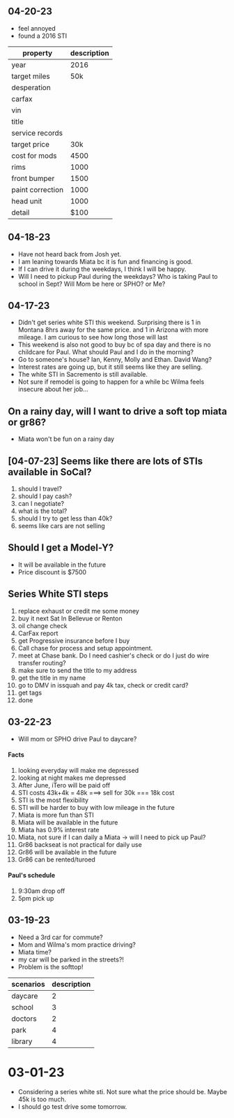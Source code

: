 ## 04-20-23
- feel annoyed 
- found a 2016 STI

| property         | description |
| ---------------- | ----------- |
| year             | 2016        |
| target miles     | 50k         |
| desperation      |             |
| carfax           |             |
| vin              |             |
| title            |             |
| service records  |             |
| target price     | 30k         |
| cost for mods    | 4500        |
| rims             | 1000        |
| front bumper     | 1500        |
| paint correction | 1000        |
| head unit        | 1000        |
| detail           | $100        |


## 04-18-23
- Have not heard back from Josh yet.
- I am leaning towards Miata bc it is fun and financing is good.
- If I can drive it during the weekdays, I think I will be happy. 
- Will I need to pickup Paul during the weekdays? Who is taking Paul to school in Sept? Will Mom be here or SPHO? or Me?

## 04-17-23
- Didn't get series white STI this weekend. Surprising there is 1 in Montana 8hrs away for the same price. and 1 in Arizona with more mileage. I am curious to see how long those will last
- This weekend is also not good to buy bc of spa day and there is no childcare for Paul. What should Paul and I do in the morning?
- Go to someone's house? Ian, Kenny, Molly and Ethan. David Wang? 
- Interest rates are going up, but it still seems like they are selling.
- The white STI in Sacremento is still available.
- Not sure if remodel is going to happen for a while bc Wilma feels insecure about her job...

## On a rainy day, will I want to drive a soft top miata or gr86?
- Miata won't be fun on a rainy day 

## [04-07-23] Seems like there are lots of STIs available in SoCal? 
1. should I travel?
2. should I pay cash?
3. can I negotiate?
4. what is the total?
5. should I try to get less than 40k? 
6. seems like cars are not selling

## Should I get a Model-Y?
- It will be available in the future
- Price discount is $7500

## Series White STI steps
1. replace exhaust or credit me some money
2. buy it next Sat In Bellevue or Renton
3. oil change check
4. CarFax report
5. get Progressive insurance before I buy
6. Call chase for process and setup appointment.
7. meet at Chase bank. Do I need cashier's check or do I just do wire transfer routing?
8. make sure to send the title to my address
9. get the title in my name
10. go to DMV in issquah and pay 4k tax, check or credit card? 
11. get tags
12. done







## 03-22-23
- Will mom or SPHO drive Paul to daycare? 

#### Facts
1. looking everyday will make me depressed
2. looking at night makes me depressed
3. After June, iTero will be paid off
4. STI costs 43k+4k = 48k ===> sell for 30k === 18k cost
5. STI is the most flexibility
6. STI will be harder to buy with low mileage in the future
7. Miata is more fun than STI
8. Miata will be available in the future
9. Miata has 0.9% interest rate
10. Miata, not sure if I can daily a Miata -> will I need to pick up Paul?
11. Gr86 backseat is not practical for daily use
12. Gr86 will be available in the future
13. Gr86 can be rented/turoed


#### Paul's schedule
1. 9:30am drop off
2. 5pm pick up

## 03-19-23
- Need a 3rd car for commute?
- Mom and Wilma's mom practice driving?
- Miata time?
- my car will be parked in the streets?!
- Problem is the softtop!


| scenarios | description |
| --------- | ----------- |
| daycare   | 2           |
| school    | 3           |
| doctors   | 2           |
| park      | 4           |
| library   | 4           |



# 03-01-23
* Considering a series white sti. Not sure what the price should be. Maybe 45k is too much.
* I should go test drive some tomorrow.
